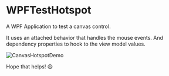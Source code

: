 # WPFTestHotspot
A WPF Application to test a canvas control.

It uses an attached behavior that handles the mouse events.  And dependency properties to hook to the view model values.

![CanvasHotspotDemo](https://user-images.githubusercontent.com/3475163/198378894-d9bf9e62-361e-4c10-b3ca-cb9f1332c937.gif)

Hope that helps! :smiley: